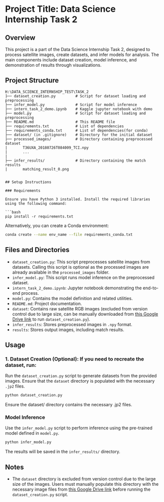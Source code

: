 # Project Title: Data Science Internship Task 2

## Overview
This project is a part of the Data Science Internship Task 2, designed to process satellite images, create datasets, and infer models for analysis. The main components include dataset creation, model inference, and demonstration of results through visualizations.

## Project Structure
```
H:\DATA_SCIENCE_INTERNSHIP_TEST\TASK_2
├── dataset_creation.py         # Script for dataset loading and preprocessing
├── infer_model.py              # Script for model inference
├── intern_task_2_demo.ipynb    # Kaggle jupyter notebook with demo
├── model.py                    # Script for dataset loading and preprocessing
├── README.md                   # This README file
├── requirements.txt            # List of dependencies
├── requirements_conda.txt      # List of dependencies(for conda)
├── dataset/ (in .gitignore)    # Directory for the initial dataset
├── processed_images/           # Directory containing preprocessed dataset
|       T36UXA_20180726T084009_TCI.npy
|       ...
|
├── infer_results/              # Directory containing the match results 
|       matching_result_0.png


## Setup Instructions

### Requirements

Ensure you have Python 3 installed. Install the required libraries using the following command:

```bash
pip install -r requirements.txt
```
Alternatively, you can create a Conda environment:
```bash
conda create --name env_name --file requirements_conda.txt
```

## Files and Directories
- `dataset_creation.py`: This script preprocesses satellite images from datasets. Calling this script is optional as the processed images are already available in the `processed_images` folder.
- `infer_model.py`: This script runs model inference on the preprocessed dataset.
- `intern_task_2_demo.ipynb`: Jupyter notebook demonstrating the end-to-end process.
- `model.py`: Contains the model definition and related utilities.
- `README.md`: Project documentation.
- `dataset`: Contains raw satellite RGB images (excluded from version control due to large size, can be manually downloaded from [this Google Drive link](https://drive.google.com/file/d/19h0kRre-dTeIt7AgvpBomxlqChK6uQEw/view?usp=sharing) to run `dataset_creation.py`).
- `infer_results`: Stores preprocessed images in `.npy` format.
- `results`: Stores output images, including match results.

## Usage
### 1. Dataset Creation (Optional): If you need to recreate the dataset, run:
Run the `dataset_creation.py` script to generate datasets from the provided images. Ensure that the `dataset` directory is populated with the necessary `.jp2` files.
```bash
python dataset_creation.py
```
Ensure the dataset/ directory contains the necessary .jp2 files.

### Model Inference
Use the `infer_model.py` script to perform inference using the pre-trained model defined in `model.py`.
```bash
python infer_model.py
```
The results will be saved in the `infer_results/` directory.

## Notes
- The `dataset` directory is excluded from version control due to the large size of the images. Users must manually populate this directory with the necessary image files from [this Google Drive link](https://drive.google.com/file/d/19h0kRre-dTeIt7AgvpBomxlqChK6uQEw/view?usp=sharing) before running the `dataset_creation.py` script.



